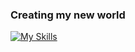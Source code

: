 ### Creating my new world

[![My Skills](https://skills.thijs.gg/icons?i=html,css,javascript,react,tailwind&theme=dark)](https://skills.thijs.gg)
